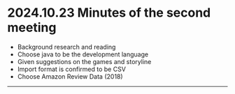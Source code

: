 #  2024.10.23 Minutes of the second meeting

- Background research and reading
- Choose java to be the development language
- Given suggestions on the games and storyline
- Import format is confirmed to be CSV
- Choose Amazon Review Data (2018)
----

